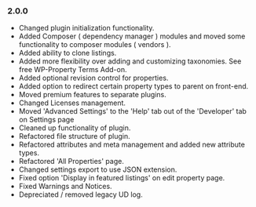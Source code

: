 ### 2.0.0
* Changed plugin initialization functionality.
* Added Composer ( dependency manager ) modules and moved some functionality to composer modules ( vendors ).
* Added ability to clone listings.
* Added more flexibility over adding and customizing taxonomies. See free WP-Property Terms Add-on.
* Added optional revision control for properties.
* Added option to redirect certain property types to parent on front-end.
* Moved premium features to separate plugins.
* Changed Licenses management.
* Moved 'Advanced Settings' to the 'Help' tab out of the 'Developer' tab on Settings page
* Cleaned up functionality of plugin.
* Refactored file structure of plugin.
* Refactored attributes and meta management and added new attribute types.
* Refactored 'All Properties' page.
* Changed settings export to use JSON extension.
* Fixed option 'Display in featured listings' on edit property page.
* Fixed Warnings and Notices.
* Depreciated / removed legacy UD log.